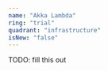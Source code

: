 ```yaml
---
name: "Akka Lambda"
ring: "trial"
quadrant: "infrastructure"
isNew: "false"
---
```


TODO: fill this out
